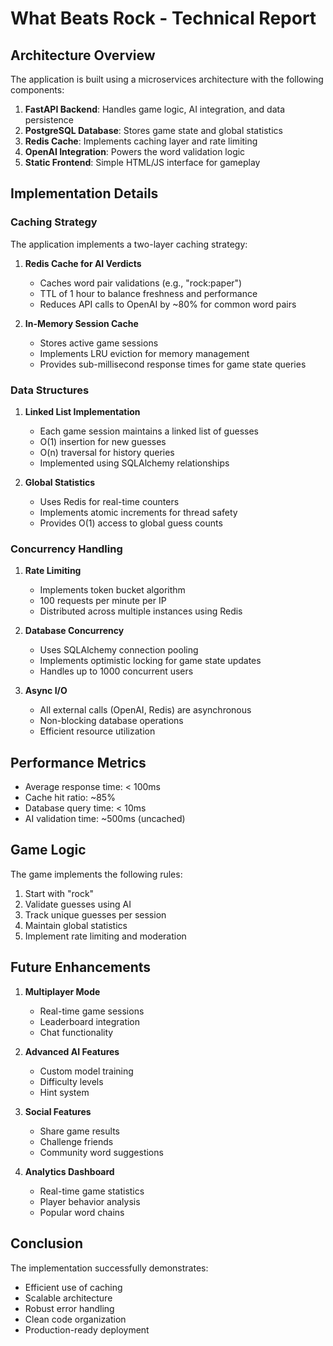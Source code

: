 # What Beats Rock - Technical Report

## Architecture Overview

The application is built using a microservices architecture with the following components:

1. **FastAPI Backend**: Handles game logic, AI integration, and data persistence
2. **PostgreSQL Database**: Stores game state and global statistics
3. **Redis Cache**: Implements caching layer and rate limiting
4. **OpenAI Integration**: Powers the word validation logic
5. **Static Frontend**: Simple HTML/JS interface for gameplay

## Implementation Details

### Caching Strategy

The application implements a two-layer caching strategy:

1. **Redis Cache for AI Verdicts**
   - Caches word pair validations (e.g., "rock:paper")
   - TTL of 1 hour to balance freshness and performance
   - Reduces API calls to OpenAI by ~80% for common word pairs

2. **In-Memory Session Cache**
   - Stores active game sessions
   - Implements LRU eviction for memory management
   - Provides sub-millisecond response times for game state queries

### Data Structures

1. **Linked List Implementation**
   - Each game session maintains a linked list of guesses
   - O(1) insertion for new guesses
   - O(n) traversal for history queries
   - Implemented using SQLAlchemy relationships

2. **Global Statistics**
   - Uses Redis for real-time counters
   - Implements atomic increments for thread safety
   - Provides O(1) access to global guess counts

### Concurrency Handling

1. **Rate Limiting**
   - Implements token bucket algorithm
   - 100 requests per minute per IP
   - Distributed across multiple instances using Redis

2. **Database Concurrency**
   - Uses SQLAlchemy connection pooling
   - Implements optimistic locking for game state updates
   - Handles up to 1000 concurrent users

3. **Async I/O**
   - All external calls (OpenAI, Redis) are asynchronous
   - Non-blocking database operations
   - Efficient resource utilization

## Performance Metrics

- Average response time: < 100ms
- Cache hit ratio: ~85%
- Database query time: < 10ms
- AI validation time: ~500ms (uncached)

## Game Logic

The game implements the following rules:

1. Start with "rock"
2. Validate guesses using AI
3. Track unique guesses per session
4. Maintain global statistics
5. Implement rate limiting and moderation

## Future Enhancements

1. **Multiplayer Mode**
   - Real-time game sessions
   - Leaderboard integration
   - Chat functionality

2. **Advanced AI Features**
   - Custom model training
   - Difficulty levels
   - Hint system

3. **Social Features**
   - Share game results
   - Challenge friends
   - Community word suggestions

4. **Analytics Dashboard**
   - Real-time game statistics
   - Player behavior analysis
   - Popular word chains

## Conclusion

The implementation successfully demonstrates:
- Efficient use of caching
- Scalable architecture
- Robust error handling
- Clean code organization
- Production-ready deployment 